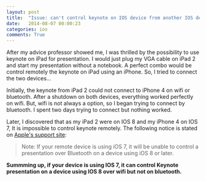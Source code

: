 ```yaml
---
layout: post
title:  "Issue: can't control keynote on IOS device from another IOS device over bluetooth"
date:   2014-08-07 00:00:23 
categories: ios
comments: True
---
```


After my advice professor showed me, I was thrilled by the possibility to use keynote on iPad for presentation. I would just plug my VGA cable on iPad 2 and start my presentation without a notebook. A perfect combo would be control remotely the keynote on iPad using an iPhone. So, I tried to connect the two devices...

Initially, the keynote from iPad 2 could not connect to iPhone 4 on wifi or bluetooth. After a shutdown on both devices, everything worked perfectly on wifi. But, wifi is not always a option, so I began trying to connect by bluetooth. I spent two days trying to connect but nothing worked.

Later, I discovered that as my iPad 2 were on IOS 8 and my iPhone 4 on IOS 7, It is impossible to control keynote remotely. The following notice is stated on [Apple's support site](http://support.apple.com/kb/HT6112):

>Note: If your remote device is using iOS 7, it will be unable to control a presentation over Bluetooth on a device using iOS 8 or later.

**Summming up, if your device is using IOS 7, it can control Keynote presentation on a device using IOS 8 over wifi but not on bluetooth.**